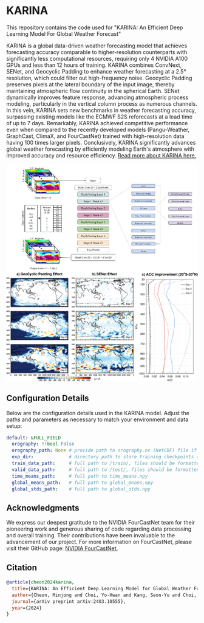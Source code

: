 # KARINA
This repository contains the code used for 
"KARINA: An Efficient Deep Learning Model For Global Weather Forecast"

KARINA is a global data-driven weather forecasting model that achieves forecasting accuracy comparable to higher-resolution counterparts with significantly less computational resources, requiring only 4 NVIDIA A100 GPUs and less than 12 hours of training. KARINA combines ConvNext, SENet, and Geocyclic Padding to enhance weather forecasting at a 2.5° resolution, which could filter out high-frequency noise. Geocyclic Padding preserves pixels at the lateral boundary of the input image, thereby maintaining atmospheric flow continuity in the spherical Earth. SENet dynamically improves feature response, advancing atmospheric process modeling, particularly in the vertical column process as numerous channels. In this vein, KARINA sets new benchmarks in weather forecasting accuracy, surpassing existing models like the ECMWF S2S reforecasts at a lead time of up to 7 days. Remarkably, KARINA achieved competitive performance even when compared to the recently developed models (Pangu-Weather, GraphCast, ClimaX, and FourCastNet) trained with high-resolution data having 100 times larger pixels. Conclusively, KARINA significantly advances global weather forecasting by efficiently modeling Earth's atmosphere with improved accuracy and resource efficiency.
[Read more about KARINA here.](https://arxiv.org/abs/2403.10555)

<img src="images/karina_model.jpg" alt="KARINA Model Diagram" width="900"/>

<img src="images/senet_geo.png" alt="Effects" width="900"/>

## Configuration Details

Below are the configuration details used in the KARINA model. Adjust the paths and parameters as necessary to match your environment and data setup:

```yaml
default: &FULL_FIELD
  orography: !!bool False
  orography_path: None # provide path to orography.nc (NetCDF) file if set to true,
  exp_dir:             # directory path to store training checkpoints and other output
  train_data_path:     # full path to /train/, files should be formatted as .nc (NetCDF)
  valid_data_path:     # full path to /test/, files should be formatted as .nc (NetCDF)
  time_means_path:     # full path to time_means.npy
  global_means_path:   # full path to global_means.npy
  global_stds_path:    # full path to global_stds.npy
```


## Acknowledgments
We express our deepest gratitude to the NVIDIA FourCastNet team for their pioneering work and generous sharing of code regarding data processing and overall training. Their contributions have been invaluable to the advancement of our project. For more information on FourCastNet, please visit their GitHub page: [NVIDIA FourCastNet.](https://github.com/NVlabs/FourCastNet)

## Citation
```bibtex
@article{cheon2024karina,
  title={KARINA: An Efficient Deep Learning Model for Global Weather Forecast},
  author={Cheon, Minjong and Choi, Yo-Hwan and Kang, Seon-Yu and Choi, Yumi and Lee, Jeong-Gil and Kang, Daehyun},
  journal={arXiv preprint arXiv:2403.10555},
  year={2024}
}
